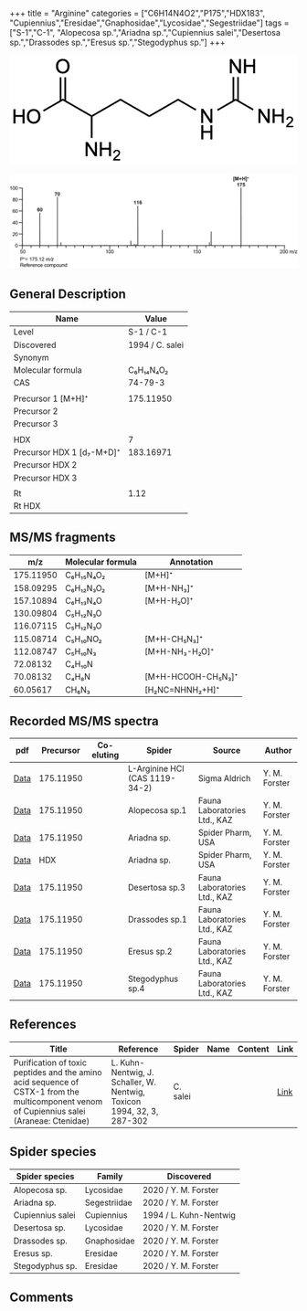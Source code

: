 +++
title = "Arginine"
categories = ["C6H14N4O2","P175","HDX183",
"Cupiennius","Eresidae","Gnaphosidae","Lycosidae","Segestriidae"]
tags = ["S-1","C-1",
"Alopecosa sp.","Ariadna sp.","Cupiennius salei","Desertosa sp.","Drassodes sp.","Eresus sp.","Stegodyphus sp."]
+++

![](/img/Arginine.png)

![](/img_MSMS/175_Arginine.png)

## General Description

| Name                      | Value           |
|---------------------------|-----------------|
| Level                     | S-1 / C-1       |
| Discovered                | 1994 / C. salei |
| Synonym                   |                 |
| Molecular formula         | C₆H₁₄N₄O₂       |
| CAS                       | 74-79-3         |
|                           |                 |
| Precursor 1 [M+H]⁺        | 175.11950       |
| Precursor 2               |                 |
| Precursor 3               |                 |
|                           |                 |
| HDX                       | 7               |
| Precursor HDX 1 [d₇-M+D]⁺ | 183.16971       |
| Precursor HDX 2           |                 |
| Precursor HDX 3           |                 |
|                           |                 |
| Rt                        | 1.12            |
| Rt HDX                    |                 |

## MS/MS fragments

| m/z       | Molecular formula | Annotation         |
|-----------|-------------------|--------------------|
| 175.11950 | C₆H₁₅N₄O₂         | [M+H]⁺             |
| 158.09295 | C₆H₁₂N₃O₂         | [M+H-NH₃]⁺         |
| 157.10894 | C₆H₁₃N₄O          | [M+H-H₂O]⁺         |
| 130.09804 | C₅H₁₂N₃O          |                    |
| 116.07115 | C₅H₁₂N₃O          |                    |
| 115.08714 | C₅H₁₀NO₂          | [M+H-CH₅N₃]⁺       |
| 112.08747 | C₅H₁₀N₃           | [M+H-NH₃-H₂O]⁺     |
| 72.08132  | C₄H₁₀N            |                    |
| 70.08132  | C₄H₈N             | [M+H-HCOOH-CH₅N₃]⁺ |
| 60.05617  | CH₆N₃             | [H₂NC=NHNH₂+H]⁺    |

## Recorded MS/MS spectra

| pdf                                | Precursor | Co-eluting | Spider                         | Source        | Author        |
|------------------------------------|-----------|------------|--------------------------------|---------------|---------------|
| [Data](/pdf/175_Arginine_1-12.pdf) | 175.11950 |            | L-Arginine HCl (CAS 1119-34-2) | Sigma Aldrich | Y. M. Forster |
| [Data](/pdf/Alopecosa-sp1/175_Arginine_Al-sp1.pdf) | 175.11950 |           | Alopecosa sp.1 | Fauna Laboratories Ltd., KAZ | Y. M. Forster |
| [Data](/pdf/Ariadna-sp/175_Arginine_Ar-sp.pdf) | 175.11950 |           | Ariadna sp. | Spider Pharm, USA | Y. M. Forster |
| [Data](/pdf/Ariadna-sp/175_Arginine_Ar-sp_HDX.pdf) | HDX |           | Ariadna sp. | Spider Pharm, USA | Y. M. Forster |
| [Data](/pdf/Desertosa-sp3/175_Arginine_De-sp3.pdf) | 175.11950 |           | Desertosa sp.3 | Fauna Laboratories Ltd., KAZ | Y. M. Forster |
| [Data](/pdf/Drassodes-sp1/175_Arginine_Dr-sp1.pdf) | 175.11950 |           | Drassodes sp.1 | Fauna Laboratories Ltd., KAZ | Y. M. Forster |
| [Data](/pdf/Eresus-sp2/175_Arginine_Er-sp2.pdf) | 175.11950 |           | Eresus sp.2 | Fauna Laboratories Ltd., KAZ | Y. M. Forster |
| [Data](/pdf/Stegodyphus-sp4/175_Arginine_St-sp4.pdf) | 175.11950 |           | Stegodyphus sp.4 | Fauna Laboratories Ltd., KAZ | Y. M. Forster |

## References

| Title                                                                                                                                      | Reference                                                              | Spider   | Name | Content | Link                                         |
|--------------------------------------------------------------------------------------------------------------------------------------------|------------------------------------------------------------------------|----------|------|---------|----------------------------------------------|
| Purification of toxic peptides and the amino acid sequence of CSTX-1 from the multicomponent venom of Cupiennius salei (Araneae: Ctenidae) | L. Kuhn-Nentwig, J. Schaller, W. Nentwig, Toxicon 1994, 32, 3, 287-302 | C. salei |      |         | [Link](https://doi.org/10.1016/0041-0101(94)90082-5) |

## Spider species

| Spider species   | Family     | Discovered             |
|------------------|------------|------------------------|
| Alopecosa sp. | Lycosidae | 2020 / Y. M. Forster |
| Ariadna sp. | Segestriidae | 2020 / Y. M. Forster |
| Cupiennius salei | Cupiennius | 1994 / L. Kuhn-Nentwig |
| Desertosa sp. | Lycosidae | 2020 / Y. M. Forster |
| Drassodes sp. | Gnaphosidae | 2020 / Y. M. Forster |
| Eresus sp. | Eresidae | 2020 / Y. M. Forster |
| Stegodyphus sp. | Eresidae | 2020 / Y. M. Forster |

## Comments